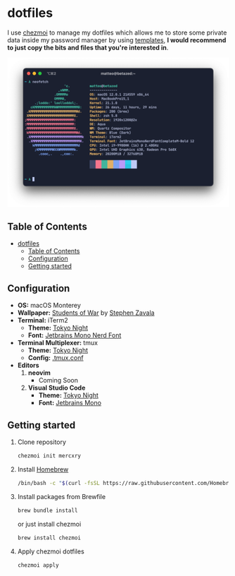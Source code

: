 # dotfiles

I use [chezmoi](https://github.com/twpayne/chezmoi) to manage my dotfiles which allows me to store some private data inside my password manager by using [templates](https://github.com/twpayne/chezmoi/blob/master/docs/TEMPLATING.md), **I would recommend to just copy the bits and files that you're interested in**.

<p align="center">
  <img src="https://github.com/mercxry/dotfiles/blob/main/assets/neofetch-tokyo_night.png?raw=true" alt="iTerm with neofetch, Tokyo Night theme"/>
</p>

## Table of Contents

- [dotfiles](#dotfiles)
  - [Table of Contents](#table-of-contents)
  - [Configuration](#configuration)
  - [Getting started](#getting-started)

## Configuration

- **OS:** macOS Monterey
- **Wallpaper:** [Students of War](https://cdnb.artstation.com/p/assets/images/images/025/563/925/large/stephen-zavala-rebel-camp-1-sz.jpg) by [Stephen Zavala](https://www.artstation.com/artwork/L2qQXA)
- **Terminal:** iTerm2
  - **Theme:** [Tokyo Night](https://github.com/mercxry/dotfiles/blob/main/private_Documents/iTerm2-Themes/tokyo-night.itermcolors)
  - **Font:** [Jetbrains Mono Nerd Font](https://github.com/ryanoasis/nerd-fonts/blob/master/patched-fonts/JetBrainsMono/Ligatures/Regular/complete/JetBrains%20Mono%20Regular%20Nerd%20Font%20Complete%20Mono.ttf)
- **Terminal Multiplexer:** tmux
    - **Theme:** [Tokyo Night](https://github.com/mercxry/dotfiles/blob/main/dot_tmux.conf#L48-L61)
    - **Config:** [.tmux.conf](https://github.com/mercxry/dotfiles/blob/main/dot_tmux.conf)
- **Editors**
    1. **neovim**
        - Coming Soon
    2. **Visual Studio Code**
        - **Theme:** [Tokyo Night](https://marketplace.visualstudio.com/items?itemName=enkia.tokyo-night)
        - **Font:** [Jetbrains Mono](https://www.jetbrains.com/lp/mono/)

## Getting started

1. Clone repository

    ```sh
    chezmoi init mercxry
    ```

2. Install [Homebrew](https://brew.sh)

    ```sh
    /bin/bash -c "$(curl -fsSL https://raw.githubusercontent.com/Homebrew/install/HEAD/install.sh)"
    ```

3. Install packages from Brewfile

    ```sh
    brew bundle install
    ```

    or just install chezmoi

    ```sh
    brew install chezmoi
    ```

4. Apply chezmoi dotfiles

    ```sh
    chezmoi apply
    ```
